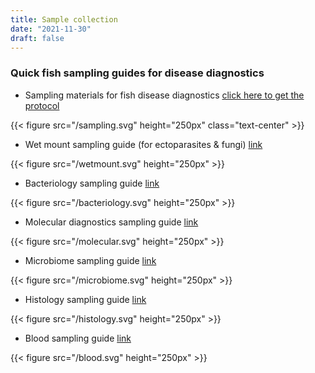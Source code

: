 ```yaml
---
title: Sample collection
date: "2021-11-30"
draft: false
---
```


### Quick fish sampling guides for disease diagnostics

- Sampling materials for fish disease diagnostics [click here to get the protocol](https://hdl.handle.net/20.500.12348/4836)

{{< figure src="/sampling.svg" height="250px" class="text-center" >}}

- Wet mount sampling guide (for ectoparasites & fungi) [link](https://hdl.handle.net/20.500.12348/4837)

{{< figure src="/wetmount.svg" height="250px" >}}

- Bacteriology sampling guide [link](https://hdl.handle.net/20.500.12348/4840) 

{{< figure src="/bacteriology.svg" height="250px" >}}

- Molecular diagnostics sampling guide [link](https://hdl.handle.net/20.500.12348/4841)

{{< figure src="/molecular.svg" height="250px" >}}

- Microbiome sampling guide [link](https://hdl.handle.net/20.500.12348/4838)

{{< figure src="/microbiome.svg" height="250px" >}}

- Histology sampling guide [link](https://hdl.handle.net/20.500.12348/4842)

{{< figure src="/histology.svg" height="250px" >}}

- Blood sampling guide [link](https://hdl.handle.net/20.500.12348/4839)

{{< figure src="/blood.svg" height="250px" >}}






